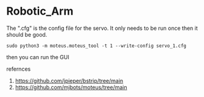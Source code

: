 # Robotic_Arm

The ".cfg" is the config file for the servo. It only needs to be run once then it should be good. 
```
sudo python3 -m moteus.moteus_tool -t 1 --write-config servo_1.cfg
```

then you can run the GUI


refernces
1. https://github.com/jpieper/bstrip/tree/main
2. https://github.com/mjbots/moteus/tree/main
